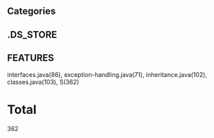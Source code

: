## Categories
## .DS_STORE

## FEATURES
interfaces.java(86), exception-handling.java(71), inheritance.java(102), classes.java(103), S(362)

# Total 
362
